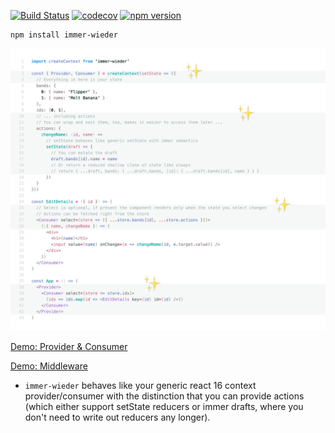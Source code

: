 [![Build Status](https://travis-ci.org/drcmda/immer-wieder.svg?branch=master)](https://travis-ci.org/drcmda/immer-wieder) [![codecov](https://codecov.io/gh/drcmda/immer-wieder/branch/master/graph/badge.svg)](https://codecov.io/gh/drcmda/immer-wieder) [![npm version](https://badge.fury.io/js/immer-wieder.svg)](https://badge.fury.io/js/immer-wieder)

    npm install immer-wieder

[![](/assets/api.jpg)](https://codesandbox.io/s/qvm2oz51mj)

[Demo: Provider & Consumer](https://codesandbox.io/embed/qvm2oz51mj)

[Demo: Middleware](https://codesandbox.io/embed/52on3pvywl)

* `immer-wieder` behaves like your generic react 16 context provider/consumer with the distinction that you can provide actions (which either support setState reducers or immer drafts, where you don't need to write out reducers any longer).
